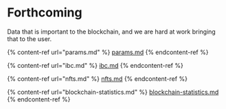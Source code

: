 # Forthcoming

Data that is important to the blockchain, and we are hard at work bringing that to the user.

{% content-ref url="params.md" %}
[params.md](params.md)
{% endcontent-ref %}

{% content-ref url="ibc.md" %}
[ibc.md](ibc.md)
{% endcontent-ref %}

{% content-ref url="nfts.md" %}
[nfts.md](nfts.md)
{% endcontent-ref %}

{% content-ref url="blockchain-statistics.md" %}
[blockchain-statistics.md](blockchain-statistics.md)
{% endcontent-ref %}
